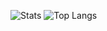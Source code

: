 
![Stats](https://github-readme-stats.vercel.app/api?username=LuK050&count_private=true&show_icons=true&theme=dark&locale=ru)
![Top Langs](https://github-readme-stats.vercel.app/api/top-langs/?username=LuK050&theme=dark&locale=ru)
